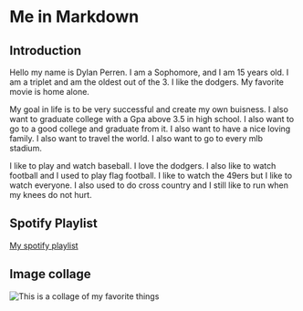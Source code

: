 # Me in Markdown
## Introduction
Hello my name is Dylan Perren. I am a Sophomore, and I am 15 years old. I am a triplet and am the oldest out of the 3. I like the dodgers. My favorite movie is home alone. 

My goal in life is to be very successful and create my own buisness. I also want to graduate college with a Gpa above 3.5 in high school. I also want to go to a good college and graduate from it. I also want to have a nice loving family. I also want to travel the world. I also want to go to every mlb stadium.


I like to play and watch baseball. I love the dodgers. I also like to watch football and I used to play flag football. I like to watch the 49ers but I like to watch everyone. I also used to do cross country and I still like to run when my knees do not hurt.


## Spotify Playlist 
[My spotify playlist](https://open.spotify.com/playlist/1CVUoiDpBPj6SnHYWBld2y?si=De8PsByvRYi8ZdXTCAdmmg)
## Image collage
![This is a collage of my favorite things](collage.png)


